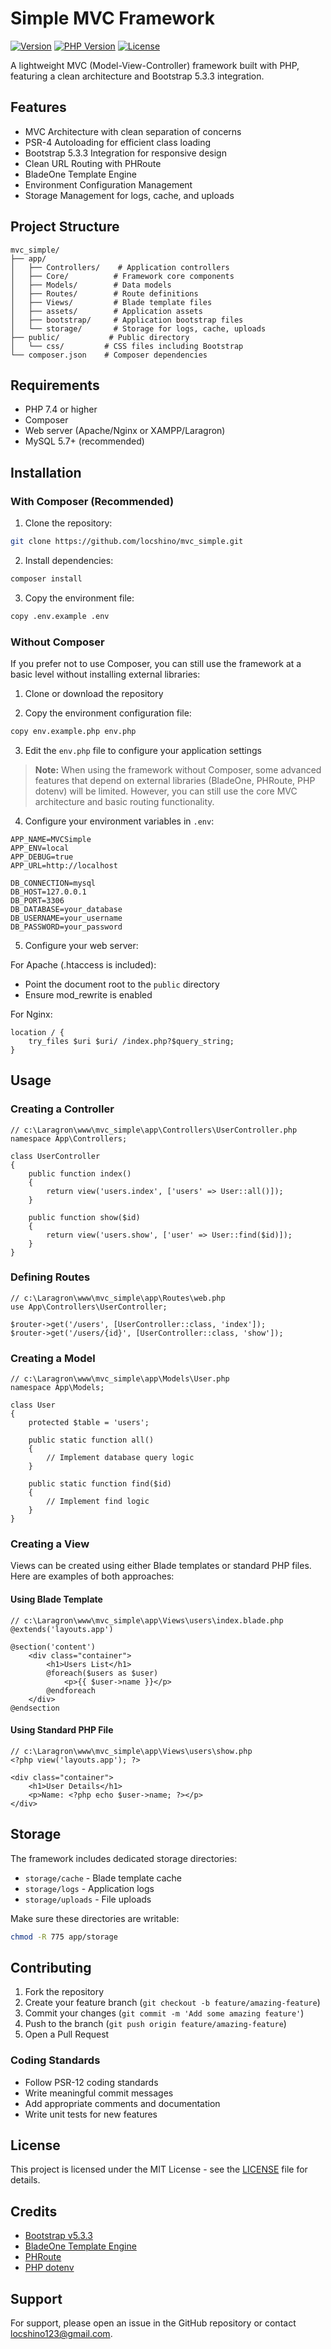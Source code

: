 # Simple MVC Framework

[![Version](https://img.shields.io/badge/version-1.0.0-blue.svg)](https://github.com/locshino/mvc_simple)
[![PHP Version](https://img.shields.io/badge/PHP-7.4%2B-blue.svg)](https://php.net)
[![License](https://img.shields.io/badge/license-MIT-green.svg)](LICENSE)

A lightweight MVC (Model-View-Controller) framework built with PHP, featuring a clean architecture and Bootstrap 5.3.3 integration.

## Features

- MVC Architecture with clean separation of concerns
- PSR-4 Autoloading for efficient class loading
- Bootstrap 5.3.3 Integration for responsive design
- Clean URL Routing with PHRoute
- BladeOne Template Engine
- Environment Configuration Management
- Storage Management for logs, cache, and uploads

## Project Structure

```
mvc_simple/
├── app/
│   ├── Controllers/    # Application controllers
│   ├── Core/          # Framework core components
│   ├── Models/        # Data models
│   ├── Routes/        # Route definitions
│   ├── Views/         # Blade template files
│   ├── assets/        # Application assets
│   ├── bootstrap/     # Application bootstrap files
│   └── storage/       # Storage for logs, cache, uploads
├── public/           # Public directory
│   └── css/         # CSS files including Bootstrap
└── composer.json    # Composer dependencies
```

## Requirements

- PHP 7.4 or higher
- Composer
- Web server (Apache/Nginx or XAMPP/Laragron)
- MySQL 5.7+ (recommended)

## Installation

### With Composer (Recommended)

1. Clone the repository:

```bash
git clone https://github.com/locshino/mvc_simple.git
```

2. Install dependencies:

```bash
composer install
```

3. Copy the environment file:

```bash
copy .env.example .env
```

### Without Composer

If you prefer not to use Composer, you can still use the framework at a basic level without installing external libraries:

1. Clone or download the repository

2. Copy the environment configuration file:

```bash
copy env.example.php env.php
```

3. Edit the `env.php` file to configure your application settings

> **Note:** When using the framework without Composer, some advanced features that depend on external libraries (BladeOne, PHRoute, PHP dotenv) will be limited. However, you can still use the core MVC architecture and basic routing functionality.

4. Configure your environment variables in `.env`:

```env
APP_NAME=MVCSimple
APP_ENV=local
APP_DEBUG=true
APP_URL=http://localhost

DB_CONNECTION=mysql
DB_HOST=127.0.0.1
DB_PORT=3306
DB_DATABASE=your_database
DB_USERNAME=your_username
DB_PASSWORD=your_password
```

5. Configure your web server:

For Apache (.htaccess is included):

- Point the document root to the `public` directory
- Ensure mod_rewrite is enabled

For Nginx:

```nginx
location / {
    try_files $uri $uri/ /index.php?$query_string;
}
```

## Usage

### Creating a Controller

```php:
// c:\Laragron\www\mvc_simple\app\Controllers\UserController.php
namespace App\Controllers;

class UserController
{
    public function index()
    {
        return view('users.index', ['users' => User::all()]);
    }

    public function show($id)
    {
        return view('users.show', ['user' => User::find($id)]);
    }
}
```

### Defining Routes

```php:
// c:\Laragron\www\mvc_simple\app\Routes\web.php
use App\Controllers\UserController;

$router->get('/users', [UserController::class, 'index']);
$router->get('/users/{id}', [UserController::class, 'show']);
```

### Creating a Model

```php:
// c:\Laragron\www\mvc_simple\app\Models\User.php
namespace App\Models;

class User
{
    protected $table = 'users';
    
    public static function all()
    {
        // Implement database query logic
    }
    
    public static function find($id)
    {
        // Implement find logic
    }
}
```

### Creating a View

Views can be created using either Blade templates or standard PHP files. Here are examples of both approaches:

#### Using Blade Template

```php:
// c:\Laragron\www\mvc_simple\app\Views\users\index.blade.php
@extends('layouts.app')

@section('content')
    <div class="container">
        <h1>Users List</h1>
        @foreach($users as $user)
            <p>{{ $user->name }}</p>
        @endforeach
    </div>
@endsection
```

#### Using Standard PHP File

```php:
// c:\Laragron\www\mvc_simple\app\Views\users\show.php
<?php view('layouts.app'); ?>

<div class="container">
    <h1>User Details</h1>
    <p>Name: <?php echo $user->name; ?></p>
</div>
```

## Storage

The framework includes dedicated storage directories:

- `storage/cache` - Blade template cache
- `storage/logs` - Application logs
- `storage/uploads` - File uploads

Make sure these directories are writable:

```bash
chmod -R 775 app/storage
```

## Contributing

1. Fork the repository
2. Create your feature branch (`git checkout -b feature/amazing-feature`)
3. Commit your changes (`git commit -m 'Add some amazing feature'`)
4. Push to the branch (`git push origin feature/amazing-feature`)
5. Open a Pull Request

### Coding Standards

- Follow PSR-12 coding standards
- Write meaningful commit messages
- Add appropriate comments and documentation
- Write unit tests for new features

## License

This project is licensed under the MIT License - see the [LICENSE](LICENSE) file for details.

## Credits

- [Bootstrap v5.3.3](https://getbootstrap.com/)
- [BladeOne Template Engine](https://github.com/EFTEC/BladeOne)
- [PHRoute](https://github.com/mrjgreen/phroute)
- [PHP dotenv](https://github.com/vlucas/phpdotenv)

## Support

For support, please open an issue in the GitHub repository or contact [locshino123@gmail.com](mailto:locshino123@gmail.com).

```
